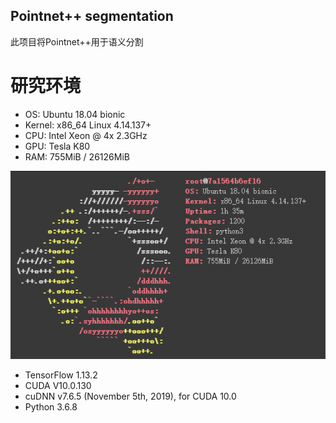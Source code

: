 ## Pointnet++ segmentation
此项目将Pointnet++用于语义分割

# 研究环境
- OS: Ubuntu 18.04 bionic
- Kernel: x86_64 Linux 4.14.137+
- CPU: Intel Xeon @ 4x 2.3GHz
- GPU: Tesla K80
- RAM: 755MiB / 26126MiB

![environment](https://github.com/muyangren907/pointnet2_segmentation/blob/master/doc/environment.png)

- TensorFlow 1.13.2
- CUDA V10.0.130
- cuDNN v7.6.5 (November 5th, 2019), for CUDA 10.0
- Python 3.6.8